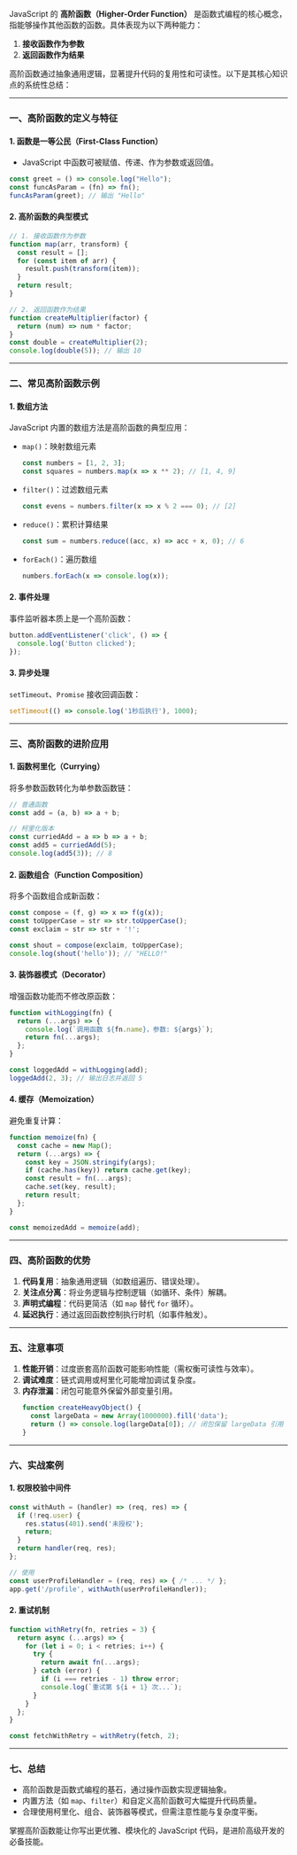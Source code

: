 JavaScript 的 **高阶函数（Higher-Order Function）** 是函数式编程的核心概念，指能够操作其他函数的函数。具体表现为以下两种能力：
1. **接收函数作为参数**
2. **返回函数作为结果**

高阶函数通过抽象通用逻辑，显著提升代码的复用性和可读性。以下是其核心知识点的系统性总结：

---

### 一、高阶函数的定义与特征
#### 1. 函数是一等公民（First-Class Function）
   - JavaScript 中函数可被赋值、传递、作为参数或返回值。
   ```javascript
   const greet = () => console.log("Hello");
   const funcAsParam = (fn) => fn();
   funcAsParam(greet); // 输出 "Hello"
   ```

#### 2. 高阶函数的典型模式
   ```javascript
   // 1. 接收函数作为参数
   function map(arr, transform) {
     const result = [];
     for (const item of arr) {
       result.push(transform(item));
     }
     return result;
   }

   // 2. 返回函数作为结果
   function createMultiplier(factor) {
     return (num) => num * factor;
   }
   const double = createMultiplier(2);
   console.log(double(5)); // 输出 10
   ```

---

### 二、常见高阶函数示例
#### 1. 数组方法
   JavaScript 内置的数组方法是高阶函数的典型应用：
   - `map()`：映射数组元素
     ```javascript
     const numbers = [1, 2, 3];
     const squares = numbers.map(x => x ** 2); // [1, 4, 9]
     ```
   - `filter()`：过滤数组元素
     ```javascript
     const evens = numbers.filter(x => x % 2 === 0); // [2]
     ```
   - `reduce()`：累积计算结果
     ```javascript
     const sum = numbers.reduce((acc, x) => acc + x, 0); // 6
     ```
   - `forEach()`：遍历数组
     ```javascript
     numbers.forEach(x => console.log(x));
     ```

#### 2. 事件处理
   事件监听器本质上是一个高阶函数：
   ```javascript
   button.addEventListener('click', () => {
     console.log('Button clicked');
   });
   ```

#### 3. 异步处理
   `setTimeout`、`Promise` 接收回调函数：
   ```javascript
   setTimeout(() => console.log('1秒后执行'), 1000);
   ```

---

### 三、高阶函数的进阶应用
#### 1. 函数柯里化（Currying）
   将多参数函数转化为单参数函数链：
   ```javascript
   // 普通函数
   const add = (a, b) => a + b;

   // 柯里化版本
   const curriedAdd = a => b => a + b;
   const add5 = curriedAdd(5);
   console.log(add5(3)); // 8
   ```

#### 2. 函数组合（Function Composition）
   将多个函数组合成新函数：
   ```javascript
   const compose = (f, g) => x => f(g(x));
   const toUpperCase = str => str.toUpperCase();
   const exclaim = str => str + '!';

   const shout = compose(exclaim, toUpperCase);
   console.log(shout('hello')); // "HELLO!"
   ```

#### 3. 装饰器模式（Decorator）
   增强函数功能而不修改原函数：
   ```javascript
   function withLogging(fn) {
     return (...args) => {
       console.log(`调用函数 ${fn.name}，参数: ${args}`);
       return fn(...args);
     };
   }

   const loggedAdd = withLogging(add);
   loggedAdd(2, 3); // 输出日志并返回 5
   ```

#### 4. 缓存（Memoization）
   避免重复计算：
   ```javascript
   function memoize(fn) {
     const cache = new Map();
     return (...args) => {
       const key = JSON.stringify(args);
       if (cache.has(key)) return cache.get(key);
       const result = fn(...args);
       cache.set(key, result);
       return result;
     };
   }

   const memoizedAdd = memoize(add);
   ```

---

### 四、高阶函数的优势
1. **代码复用**：抽象通用逻辑（如数组遍历、错误处理）。
2. **关注点分离**：将业务逻辑与控制逻辑（如循环、条件）解耦。
3. **声明式编程**：代码更简洁（如 `map` 替代 `for` 循环）。
4. **延迟执行**：通过返回函数控制执行时机（如事件触发）。

---

### 五、注意事项
1. **性能开销**：过度嵌套高阶函数可能影响性能（需权衡可读性与效率）。
2. **调试难度**：链式调用或柯里化可能增加调试复杂度。
3. **内存泄漏**：闭包可能意外保留外部变量引用。
   ```javascript
   function createHeavyObject() {
     const largeData = new Array(1000000).fill('data');
     return () => console.log(largeData[0]); // 闭包保留 largeData 引用
   }
   ```

---

### 六、实战案例
#### 1. 权限校验中间件
   ```javascript
   const withAuth = (handler) => (req, res) => {
     if (!req.user) {
       res.status(401).send('未授权');
       return;
     }
     return handler(req, res);
   };

   // 使用
   const userProfileHandler = (req, res) => { /* ... */ };
   app.get('/profile', withAuth(userProfileHandler));
   ```

#### 2. 重试机制
   ```javascript
   function withRetry(fn, retries = 3) {
     return async (...args) => {
       for (let i = 0; i < retries; i++) {
         try {
           return await fn(...args);
         } catch (error) {
           if (i === retries - 1) throw error;
           console.log(`重试第 ${i + 1} 次...`);
         }
       }
     };
   }

   const fetchWithRetry = withRetry(fetch, 2);
   ```

---

### 七、总结
- 高阶函数是函数式编程的基石，通过操作函数实现逻辑抽象。
- 内置方法（如 `map`、`filter`）和自定义高阶函数可大幅提升代码质量。
- 合理使用柯里化、组合、装饰器等模式，但需注意性能与复杂度平衡。

掌握高阶函数能让你写出更优雅、模块化的 JavaScript 代码，是进阶高级开发的必备技能。